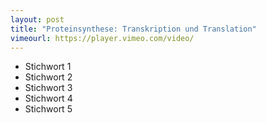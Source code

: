 ```yaml
---
layout: post
title: "Proteinsynthese: Transkription und Translation"
vimeourl: https://player.vimeo.com/video/
---
```

- Stichwort 1
- Stichwort 2
- Stichwort 3
- Stichwort 4
- Stichwort 5

